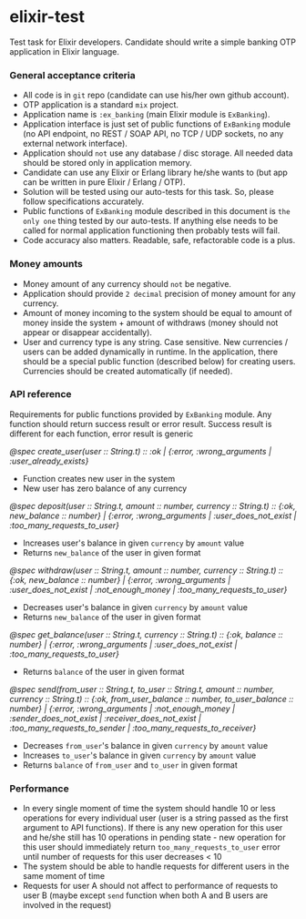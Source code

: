 # elixir-test

Test task for Elixir developers. Candidate should write a simple banking OTP application in Elixir language.

### General acceptance criteria

* All code is in `git` repo (candidate can use his/her own github account).
* OTP application is a standard `mix` project.
* Application name is `:ex_banking` (main Elixir module is `ExBanking`).
* Application interface is just set of public functions of `ExBanking` module (no API endpoint, no REST / SOAP API, no TCP / UDP sockets, no any external network interface).
* Application should `not` use any database / disc storage. All needed data should be stored only in application memory.
* Candidate can use any Elixir or Erlang library he/she wants to (but app can be written in pure Elixir / Erlang / OTP).
* Solution will be tested using our auto-tests for this task. So, please follow specifications accurately.
* Public functions of `ExBanking` module described in this document is `the only one` thing tested by our auto-tests. If anything else needs to be called for normal application functioning then probably tests will fail.
* Code accuracy also matters. Readable, safe, refactorable code is a plus.

### Money amounts

* Money amount of any currency should `not` be negative.
* Application should provide `2 decimal` precision of money amount for any currency.
* Amount of money incoming to the system should be equal to amount of money inside the system + amount of withdraws (money should not appear or disappear accidentally).
* User and currency type is any string. Case sensitive. New currencies / users can be added dynamically in runtime. In the application, there should be a special public function (described below) for creating users. Currencies should be created automatically (if needed).

### API reference

Requirements for public functions provided by `ExBanking` module. Any function should return success result or error result. Success result is different for each function, error result is generic

*@spec create_user(user :: String.t) :: :ok | {:error, :wrong_arguments | :user_already_exists}*

* Function creates new user in the system
* New user has zero balance of any currency

*@spec deposit(user :: String.t, amount :: number, currency :: String.t) :: {:ok, new_balance :: number} | {:error, :wrong_arguments | :user_does_not_exist | :too_many_requests_to_user}*

* Increases user's balance in given `currency` by `amount` value
* Returns `new_balance` of the user in given format

*@spec withdraw(user :: String.t, amount :: number, currency :: String.t) :: {:ok, new_balance :: number} | {:error, :wrong_arguments | :user_does_not_exist | :not_enough_money | :too_many_requests_to_user}*

* Decreases user's balance in given `currency` by `amount` value
* Returns `new_balance` of the user in given format

*@spec get_balance(user :: String.t, currency :: String.t) :: {:ok, balance :: number} | {:error, :wrong_arguments | :user_does_not_exist | :too_many_requests_to_user}*

* Returns `balance` of the user in given format

*@spec send(from_user :: String.t, to_user :: String.t, amount :: number, currency :: String.t) :: {:ok, from_user_balance :: number, to_user_balance :: number} | {:error, :wrong_arguments | :not_enough_money | :sender_does_not_exist | :receiver_does_not_exist | :too_many_requests_to_sender | :too_many_requests_to_receiver}*

* Decreases `from_user`'s balance in given `currency` by `amount` value
* Increases `to_user`'s balance in given `currency` by `amount` value
* Returns `balance` of `from_user` and `to_user` in given format

### Performance

* In every single moment of time the system should handle 10 or less operations for every individual user (user is a string passed as the first argument to API functions). If there is any new operation for this user and he/she still has 10 operations in pending state - new operation for this user should immediately return `too_many_requests_to_user` error until number of requests for this user decreases < 10
* The system should be able to handle requests for different users in the same moment of time
* Requests for user A should not affect to performance of requests to user B (maybe except `send` function when both A and B users are involved in the request)
